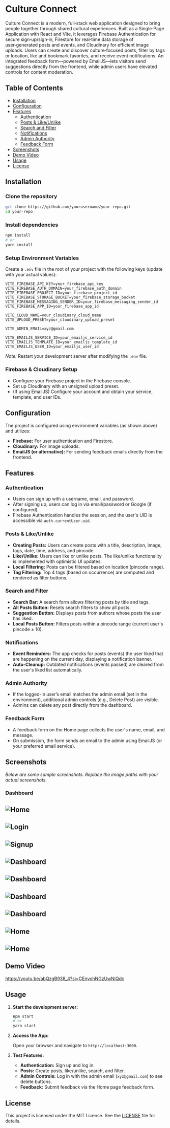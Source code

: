**Culture Connect**
=====================

Culture Connect is a modern, full‑stack web application designed to bring people together through shared cultural experiences. Built as a Single‑Page Application with React and Vite, it leverages Firebase Authentication for secure sign‑up/sign‑in, Firestore for real‑time data storage of user‑generated posts and events, and Cloudinary for efficient image uploads. Users can create and discover culture‑focused posts, filter by tags or location, like and bookmark favorites, and receive event notifications. An integrated feedback form—powered by EmailJS—lets visitors send suggestions directly from the frontend, while admin users have elevated controls for content moderation.

**Table of Contents**
-----------------

* [Installation](#installation)
* [Configuration](#configuration)
* [Features](#features)
	+ [Authentication](#authentication)
	+ [Posts & Like/Unlike](#posts--likeunlike)
	+ [Search and Filter](#search-and-filter)
	+ [Notifications](#notifications)
	+ [Admin Authority](#admin-authority)
	+ [Feedback Form](#feedback-form)
* [Screenshots](#screenshots)
* [Demo Video](#demo-video)
* [Usage](#usage)
* [License](#license)

**Installation**
------------

### Clone the repository

```bash
git clone https://github.com/yourusername/your-repo.git
cd your-repo
```

### Install dependencies

```bash
npm install
# or
yarn install
```

### Setup Environment Variables

Create a `.env` file in the root of your project with the following keys (update with your actual values):

```env
VITE_FIREBASE_API_KEY=your_firebase_api_key
VITE_FIREBASE_AUTH_DOMAIN=your_firebase_auth_domain
VITE_FIREBASE_PROJECT_ID=your_firebase_project_id
VITE_FIREBASE_STORAGE_BUCKET=your_firebase_storage_bucket
VITE_FIREBASE_MESSAGING_SENDER_ID=your_firebase_messaging_sender_id
VITE_FIREBASE_APP_ID=your_firebase_app_id

VITE_CLOUD_NAME=your_cloudinary_cloud_name
VITE_UPLOAD_PRESET=your_cloudinary_upload_preset

VITE_ADMIN_EMAIL=xyz@gmail.com

VITE_EMAILJS_SERVICE_ID=your_emailjs_service_id
VITE_EMAILJS_TEMPLATE_ID=your_emailjs_template_id
VITE_EMAILJS_USER_ID=your_emailjs_user_id
```

*Note:* Restart your development server after modifying the `.env` file.

### Firebase & Cloudinary Setup

* Configure your Firebase project in the Firebase console.
* Set up Cloudinary with an unsigned upload preset.
* (If using EmailJS) Configure your account and obtain your service, template, and user IDs.

**Configuration**
--------------

The project is configured using environment variables (as shown above) and utilizes:

* **Firebase:** For user authentication and Firestore.
* **Cloudinary:** For image uploads.
* **EmailJS (or alternative):** For sending feedback emails directly from the frontend.

**Features**
------------

### Authentication

* Users can sign up with a username, email, and password.
* After signing up, users can log in via email/password or Google (if configured).
* Firebase Authentication handles the session, and the user's UID is accessible via `auth.currentUser.uid`.

### Posts & Like/Unlike

* **Creating Posts:** Users can create posts with a title, description, image, tags, date, time, address, and pincode.
* **Like/Unlike:** Users can like or unlike posts. The like/unlike functionality is implemented with optimistic UI updates.
* **Local Filtering:** Posts can be filtered based on location (pincode range).
* **Tag Filtering:** Top 4 tags (based on occurrence) are computed and rendered as filter buttons.

### Search and Filter

* **Search Bar:** A search form allows filtering posts by title and tags.
* **All Posts Button:** Resets search filters to show all posts.
* **Suggestion Button:** Displays posts from authors whose posts the user has liked.
* **Local Posts Button:** Filters posts within a pincode range (current user's pincode ± 10).

### Notifications

* **Event Reminders:** The app checks for posts (events) the user liked that are happening on the current day, displaying a notification banner.
* **Auto-Cleanup:** Outdated notifications (events passed) are cleared from the user's liked list automatically.

### Admin Authority

* If the logged-in user’s email matches the admin email (set in the environment), additional admin controls (e.g., Delete Post) are visible.
* Admins can delete any post directly from the dashboard.

### Feedback Form

* A feedback form on the Home page collects the user's name, email, and message.
* On submission, the form sends an email to the admin using EmailJS (or your preferred email service).

**Screenshots**
-------------

*Below are some sample screenshots. Replace the image paths with your actual screenshots.*

### Dashboard
![Home](./screenshots/1HomeHero.png)
---
![Login](./screenshots/2Login.png)
---
![Signup](./screenshots/3Signup.png)
---
![Dashboard](./screenshots/4Dashboard.png)
---
![Dashboard](./screenshots/5Notification.png)
---
![Dashboard](./screenshots/6SearchBox.png)
---
![Dashboard](./screenshots/7Profile.png)
---
![Home](./screenshots/8Home.png)
---
![Home](./screenshots/10Home.png)
---

**Demo Video**
-------------




  https://youtu.be/abQzgB938_4?si=CEnvohNGzUwNiQdc

**Usage**
-----

1. **Start the development server:**

   ```bash
   npm start
   # or
   yarn start
   ```

2. **Access the App:**

   Open your browser and navigate to `http://localhost:3000`.

3. **Test Features:**

   * **Authentication:** Sign up and log in.
   * **Posts:** Create posts, like/unlike, search, and filter.
   * **Admin Controls:** Log in with the admin email (`xyz@gmail.com`) to see delete buttons.
   * **Feedback:** Submit feedback via the Home page feedback form.

**License**
-------

This project is licensed under the MIT License. See the [LICENSE](LICENSE) file for details.
